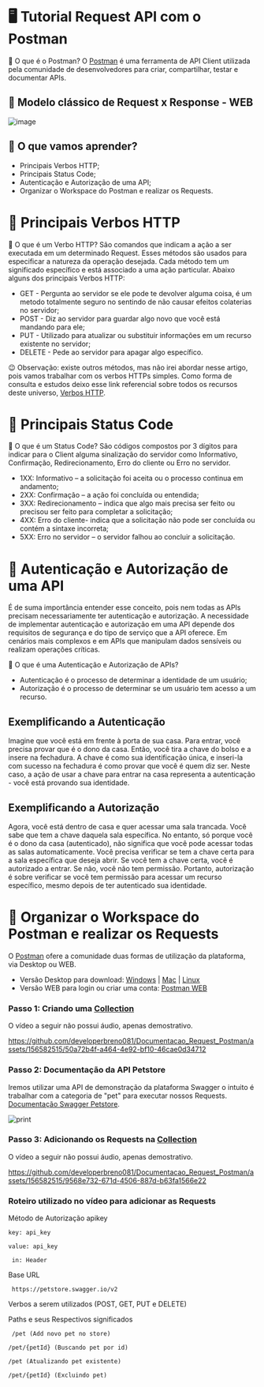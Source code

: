 # 🖥 Tutorial Request API com o Postman
👀 O que é o Postman?
O [Postman](https://www.postman.com/) é uma ferramenta de API Client utilizada pela comunidade de desenvolvedores para criar, compartilhar, testar e documentar APIs.
## 🔎 Modelo clássico de Request x Response - WEB
![image](https://github.com/developerbreno081/Documentacao_Request_Postman/assets/156582515/88546c97-b930-43b8-8198-08402b5550b4)
## 🤔 O que vamos aprender?
* Principais Verbos HTTP;
* Principais Status Code;
* Autenticação e Autorização de uma API;
* Organizar o Workspace do Postman e realizar os Requests.
# 📌 Principais Verbos HTTP
👀 O que é um Verbo HTTP? 
São comandos que indicam a ação a ser executada em um determinado Request. Esses métodos são usados para especificar a natureza da operação desejada. Cada método tem um significado específico e está associado a uma ação particular. Abaixo alguns dos principais Verbos HTTP:
 * GET - Pergunta ao servidor se ele pode te devolver alguma coisa, é um metodo totalmente seguro no sentindo de não causar efeitos colaterias no servidor;
 * POST - Diz ao servidor para guardar algo novo que você está mandando para ele;
 * PUT - Utilizado para atualizar ou substituir informações em um recurso existente no servidor; 
 * DELETE - Pede ao servidor para apagar algo específico.

😉 Observação: existe outros métodos, mas não irei abordar nesse artigo, pois vamos trabalhar com os verbos HTTPs simples. Como forma de consulta e estudos deixo esse link referencial sobre todos os recursos deste universo, [Verbos HTTP](https://developer.mozilla.org/pt-BR/docs/Web/HTTP/Methods).

# 📌 Principais Status Code
👀 O que é um Status Code? 
São códigos compostos por 3 dígitos para indicar para o Client alguma sinalização do servidor como Informativo, Confirmação, Redirecionamento, Erro do cliente ou Erro no servidor.
* 1XX: Informativo – a solicitação foi aceita ou o processo continua em andamento;
* 2XX: Confirmação – a ação foi concluída ou entendida;
* 3XX: Redirecionamento – indica que algo mais precisa ser feito ou precisou ser feito para completar a solicitação;
* 4XX: Erro do cliente- indica que a solicitação não pode ser concluída ou contém a sintaxe incorreta;
* 5XX: Erro no servidor – o servidor falhou ao concluir a solicitação.
# 📌 Autenticação e Autorização de uma API
É de suma importância entender esse conceito, pois nem todas as APIs precisam necessariamente ter autenticação e autorização. A necessidade de implementar autenticação e autorização em uma API depende dos requisitos de segurança e do tipo de serviço que a API oferece. Em cenários mais complexos e em APIs que manipulam dados sensíveis ou realizam operações críticas.

👀 O que é uma Autenticação e Autorização de APIs? 
* Autenticação é o processo de determinar a identidade de um usuário;
* Autorização é o processo de determinar se um usuário tem acesso a um recurso.
## Exemplificando a Autenticação
Imagine que você está em frente à porta de sua casa. Para entrar, você precisa provar que é o dono da casa. Então, você tira a chave do bolso e a insere na fechadura. A chave é como sua identificação única, e inseri-la com sucesso na fechadura é como provar que você é quem diz ser. Neste caso, a ação de usar a chave para entrar na casa representa a autenticação - você está provando sua identidade.
## Exemplificando a Autorização
Agora, você está dentro de casa e quer acessar uma sala trancada. Você sabe que tem a chave daquela sala específica. No entanto, só porque você é o dono da casa (autenticado), não significa que você pode acessar todas as salas automaticamente. Você precisa verificar se tem a chave certa para a sala específica que deseja abrir. Se você tem a chave certa, você é autorizado a entrar. Se não, você não tem permissão. Portanto, autorização é sobre verificar se você tem permissão para acessar um recurso específico, mesmo depois de ter autenticado sua identidade.
# 📌 Organizar o Workspace do Postman e realizar os Requests
O [Postman](https://www.postman.com/) ofere a comunidade duas formas de utilização da plataforma, via Desktop ou WEB.
* Versão Desktop para download: [Windows](https://www.postman.com/downloads/?utm_source=postman-home) | [Mac](https://www.postman.com/downloads/?utm_source=postman-home) | [Linux](https://www.postman.com/downloads/?utm_source=postman-home)
* Versão WEB para login ou criar uma conta: [Postman WEB](https://identity.getpostman.com/login)

### Passo 1: Criando uma [Collection](https://www.postman.com/collection/)
O vídeo a seguir não possui áudio, apenas demostrativo.

https://github.com/developerbreno081/Documentacao_Request_Postman/assets/156582515/50a72b4f-a464-4e92-bf10-46cae0d34712

### Passo 2: Documentação da API Petstore
Iremos utilizar uma API de demonstração da plataforma Swagger o intuito é trabalhar com a categoria de "pet"
para executar nossos Requests. [Documentação Swagger Petstore](https://editor.swagger.io/?url=https://petstore.swagger.io/v2/swagger.yaml).

![print](https://github.com/developerbreno081/Documentacao_Request_Postman/assets/156582515/ab17953c-41c7-4f76-a7b4-a4d7b32381d4)

### Passo 3: Adicionando os Requests na [Collection](https://www.postman.com/collection/)
O vídeo a seguir não possui áudio, apenas demostrativo.

https://github.com/developerbreno081/Documentacao_Request_Postman/assets/156582515/9568e732-671d-4506-887d-b63fa1566e22

### Roteiro utilizado no vídeo para adicionar as Requests

Método de Autorização apikey

```
key: api_key
```
```
value: api_key
```
```
 in: Header
```

Base URL 

```
 https://petstore.swagger.io/v2
```
Verbos a serem utilizados (POST, GET, PUT e DELETE)  

Paths e seus Respectivos significados
```
 /pet (Add novo pet no store)
```
```
/pet/{petId} (Buscando pet por id)
```
```
/pet (Atualizando pet existente)
```
```
/pet/{petId} (Excluindo pet)
```









